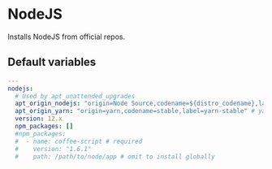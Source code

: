 # NodeJS

Installs NodeJS from official repos.

<!--ROLEVARS-->
## Default variables
```yaml
---
nodejs:
  # Used by apt_unattended_upgrades
  apt_origin_nodejs: "origin=Node Source,codename=${distro_codename},label=Node Source" # nodejs repo
  apt_origin_yarn: "origin=yarn,codename=stable,label=yarn-stable" # yarn repo
  version: 12.x
  npm_packages: []
  #npm_packages:
  #  - name: coffee-script # required
  #    version: "1.6.1"
  #    path: /path/to/node/app # omit to install globally

```

<!--ENDROLEVARS-->
